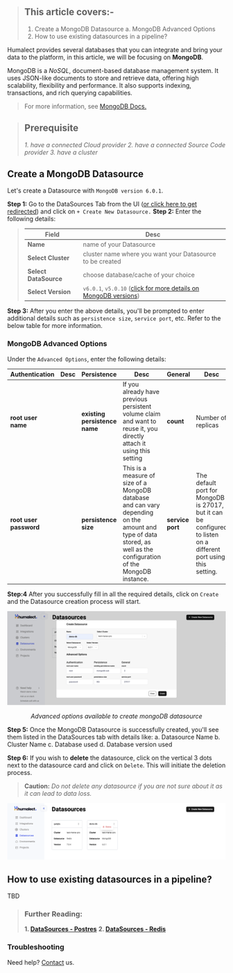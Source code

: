 > ## This article covers:-
> 1. Create a MongoDB Datasource
> a. MongoDB Advanced Options
> 2. How to use existing datasources in a pipeline?

Humalect provides several databases that you can integrate and bring your data to the platform, in this article, we will be focusing on **MongoDB**.

MongoDB is a *NoSQL*, document-based database management system. It uses JSON-like documents to store and retrieve data, offering high scalability, flexibility and performance. It also supports indexing, transactions, and rich querying capabilities.


> For more information, see [MongoDB Docs.](https://www.mongodb.com/docs/)

> ## Prerequisite
> *1. have a connected Cloud provider*
> *2. have a connected Source Code provider*
> *3. have a cluster*


## Create a MongoDB Datasource

Let's create a Datasource with `MongoDB version 6.0.1`.


**Step 1:** Go to the DataSources Tab from the UI ([or click here to get redirected](https://console.humalect.com/user/datasources)) and click on `+ Create New Datasource.`
**Step 2:** Enter the following details:

> | Field | Desc |
> | -- | -- |
> | **Name** | name of your Datasource|
> | **Select Cluster** | cluster name where you want your Datasource to be created |
> | **Select DataSource** | choose database/cache of your choice|
> | **Select Version** | `v6.0.1`, `v5.0.10` ([click for more details on MongoDB versions](https://www.mongodb.com/evolved))|


**Step 3:** After you enter the above details, you'll be prompted to enter additional details such as `persistence size`, `service port`, etc. Refer to the below table for more information.



### MongoDB Advanced Options

Under the `Advanced Options`, enter the following details:

| Authentication     | Desc | Persistence               | Desc | General      | Desc |
| ------------------ | ---- | ------------------------- | ---- | ------------ | ---- |
| **root user name**     |      | **existing persistence name** |  If you already have previous persistent volume claim and want to reuse it, you directly attach it using this setting    | **count**        |  Number of replicas   |
| **root user password** |      | **persistence size**          |  This is a measure of size of a MongoDB database and can vary depending on the amount and type of data stored, as well as the configuration of the MongoDB instance.    | **service port** |  The default port for MongoDB is 27017, but it can be configured to listen on a different port using this setting.    |

**Step:4** After you successfully fill in all the required details, click on `Create` and the Datasource creation process will start.




![datasource_mongo-1](./../../static/img/datasource_mongo-1.png)

<center><i>Advanced options available to create mongoDB datasource</i></center>


**Step 5:** Once the MongoDB Datasource is successfully created, you'll see them listed in the DataSources tab with details like:
		a. Datasource Name
		b. Cluster Name
		c. Database used
		d. Database version used

**Step 6:** If you wish to **delete** the datasource, click on the vertical 3 dots next to the datasource card and click on `Delete`. This will initiate the deletion process.

> **Caution:** *Do not delete any datasource if you are not sure about it as it can lead to data loss.*


![datasource_mongo-2](./../../static/img/datasource_mongo-2.png)


## How to use existing datasources in a pipeline?
TBD




> ### Further Reading:
> **1. [DataSources - Postres](https://docs.humalect.com/en/DataSources/Postgres)**
> **2. [DataSources - Redis](https://docs.humalect.com/en/DataSources/Redis)**

### Troubleshooting
Need help? [Contact](https://docs.humalect.com/en/contact) us.
